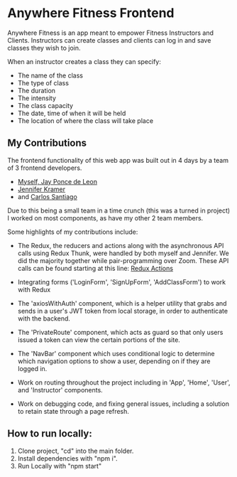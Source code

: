 # Anywhere Fitness Frontend

Anywhere Fitness is an app meant to empower Fitness Instructors and Clients. 
Instructors can create classes and clients can log in and save classes they wish to join.

When an instructor creates a class they can specify:
 - The name of the class
 - The type of class 
 - The duration
 - The intensity
 - The class capacity
 - The date, time of when it will be held
 - The location of where the class will take place

## My Contributions

The frontend functionality of this web app was built out in 4 days by a team of 3 frontend developers.
- [Myself, Jay Ponce de Leon](https://github.com/jaypdl)
- [Jennifer Kramer](https://github.com/jenkrame21)
- and [Carlos Santiago](https://github.com/elCarlosSantiago) 

Due to this being a small team in a time crunch (this was a turned in project) I worked on most components, as have my other 2 team members.

Some highlights of my contributions include:

- The Redux, the reducers and actions along with the asynchronous API calls using Redux Thunk, were handled by both myself and Jennifer. 
We did the majority together while pair-programming over Zoom.
These API calls can be found starting at this line: [Redux Actions](https://github.com/jaypdl/anywhere-fitness-front-end/blob/main/src/actions/index.js#L53)

- Integrating forms ('LoginForm', 'SignUpForm', 'AddClassForm') to work with Redux

- The 'axiosWithAuth' component, which is a helper utility that grabs and sends in a user's JWT token from local storage, in order to authenticate with the backend.

- The 'PrivateRoute' component, which acts as guard so that only users issued a token can view the certain portions of the site.

- The 'NavBar' component which uses conditional logic to determine which navigation options to show a user, depending on if they are logged in.

- Work on routing throughout the project including in 'App', 'Home', 'User', and 'Instructor' components.

- Work on debugging code, and fixing general issues, including a solution to retain state through a page refresh.

<!-- ## Try out the deployment

The [original group project](https://github.com/Build-Week-Anywhere-Fitness-TT39/front-end) is deployed here: [https://anywhere-fitness-tt39-tt39.vercel.app/](https://anywhere-fitness-tt39-tt39.vercel.app/)


#### To login as an instructor and add classes, you can use the following test credentials:
```
Username: TestIns
Password: TestIns123
```

#### To login as a client and add classes to your "saved" list, you can use the following test credentials:
```
Username: TestUser
Password: TestUser123
```
 -->
## How to run locally:
1. Clone project, "cd" into the main folder.
1. Install dependencies with "npm i".
2. Run Locally with "npm start"
